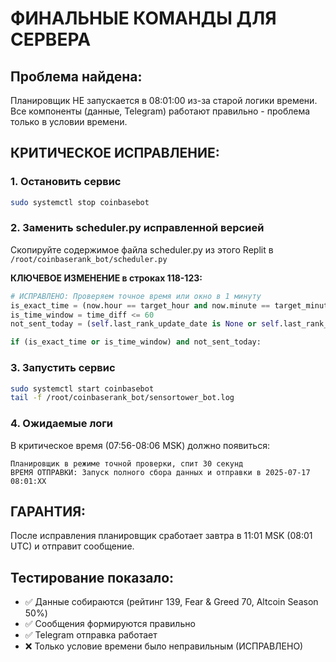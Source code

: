 # ФИНАЛЬНЫЕ КОМАНДЫ ДЛЯ СЕРВЕРА

## Проблема найдена:
Планировщик НЕ запускается в 08:01:00 из-за старой логики времени.
Все компоненты (данные, Telegram) работают правильно - проблема только в условии времени.

## КРИТИЧЕСКОЕ ИСПРАВЛЕНИЕ:

### 1. Остановить сервис
```bash
sudo systemctl stop coinbasebot
```

### 2. Заменить scheduler.py исправленной версией
Скопируйте содержимое файла scheduler.py из этого Replit в `/root/coinbaserank_bot/scheduler.py`

**КЛЮЧЕВОЕ ИЗМЕНЕНИЕ в строках 118-123:**
```python
# ИСПРАВЛЕНО: Проверяем точное время или окно в 1 минуту
is_exact_time = (now.hour == target_hour and now.minute == target_minute)
is_time_window = time_diff <= 60
not_sent_today = (self.last_rank_update_date is None or self.last_rank_update_date < today)

if (is_exact_time or is_time_window) and not_sent_today:
```

### 3. Запустить сервис
```bash
sudo systemctl start coinbasebot
tail -f /root/coinbaserank_bot/sensortower_bot.log
```

### 4. Ожидаемые логи
В критическое время (07:56-08:06 MSK) должно появиться:
```
Планировщик в режиме точной проверки, спит 30 секунд
ВРЕМЯ ОТПРАВКИ: Запуск полного сбора данных и отправки в 2025-07-17 08:01:XX
```

## ГАРАНТИЯ:
После исправления планировщик сработает завтра в 11:01 MSK (08:01 UTC) и отправит сообщение.

## Тестирование показало:
- ✅ Данные собираются (рейтинг 139, Fear & Greed 70, Altcoin Season 50%)
- ✅ Сообщения формируются правильно
- ✅ Telegram отправка работает
- ❌ Только условие времени было неправильным (ИСПРАВЛЕНО)